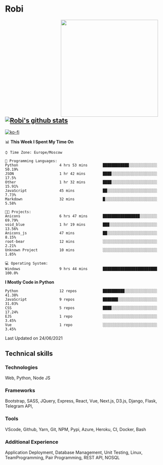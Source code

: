# Robi

<img align='right' src='https://thumbs.gfycat.com/BleakGorgeousAmoeba-size_restricted.gif' width='320'>

[![Robi's github stats](https://github-readme-stats-lime-theta.vercel.app/api?username=robimez&count_private=true&show_icons=true&theme=dark)](https://github.com/RobiMez/github-readme-stats)
---
[![ko-fi](https://ko-fi.com/img/githubbutton_sm.svg)](https://ko-fi.com/K3K74LSLU)

<!--START_SECTION:waka-->
📊 **This Week I Spent My Time On** 

```text
⌚︎ Time Zone: Europe/Moscow

💬 Programming Languages: 
Python                   4 hrs 53 mins       ████████████░░░░░░░░░░░░░   50.19% 
JSON                     1 hr 42 mins        ████░░░░░░░░░░░░░░░░░░░░░   17.5% 
Other                    1 hr 32 mins        ████░░░░░░░░░░░░░░░░░░░░░   15.91% 
JavaScript               45 mins             ██░░░░░░░░░░░░░░░░░░░░░░░   7.73% 
Markdown                 32 mins             █░░░░░░░░░░░░░░░░░░░░░░░░   5.58%

🐱‍💻 Projects: 
Anicons                  6 hrs 47 mins       █████████████████░░░░░░░░   69.79% 
void_blue                1 hr 19 mins        ███░░░░░░░░░░░░░░░░░░░░░░   13.56% 
Anicons_js               47 mins             ██░░░░░░░░░░░░░░░░░░░░░░░   8.15% 
root-bear                12 mins             ░░░░░░░░░░░░░░░░░░░░░░░░░   2.21% 
Unknown Project          10 mins             ░░░░░░░░░░░░░░░░░░░░░░░░░   1.85%

💻 Operating System: 
Windows                  9 hrs 44 mins       █████████████████████████   100.0%

```

**I Mostly Code in Python** 

```text
Python                   12 repos            ██████████░░░░░░░░░░░░░░░   41.38% 
JavaScript               9 repos             ███████░░░░░░░░░░░░░░░░░░   31.03% 
CSS                      5 repos             ████░░░░░░░░░░░░░░░░░░░░░   17.24% 
EJS                      1 repo              ░░░░░░░░░░░░░░░░░░░░░░░░░   3.45% 
Vue                      1 repo              ░░░░░░░░░░░░░░░░░░░░░░░░░   3.45%

```



 Last Updated on 24/06/2021
<!--END_SECTION:waka-->

## Technical skills

### Technologies 

Web, Python, Node JS

### Frameworks

Bootstrap, SASS, JQuery, Express, React, Vue, Next.js,
D3.js, Django, Flask, Telegram API,

### Tools

VScode, Github, Yarn, Git, NPM, Pypi, Azure, Heroku, CI, Docker, Bash

### Additional Experience

Application Deployment, Database Management, Unit Testing, Linux, TeamProgramming, Pair Programming, REST API, NOSQL
